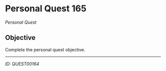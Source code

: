 # Personal Quest 165

*Personal Quest*

## Objective
Complete the personal quest objective.

---
*ID: QUEST00164*